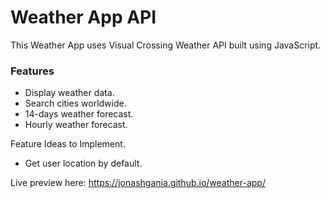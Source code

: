 # Weather App API

This Weather App uses Visual Crossing Weather API built using JavaScript.

### Features

- Display weather data.
- Search cities worldwide.
- 14-days weather forecast.
- Hourly weather forecast.

Feature Ideas to Implement.

- Get user location by default.

Live preview here: https://jonashgania.github.io/weather-app/
